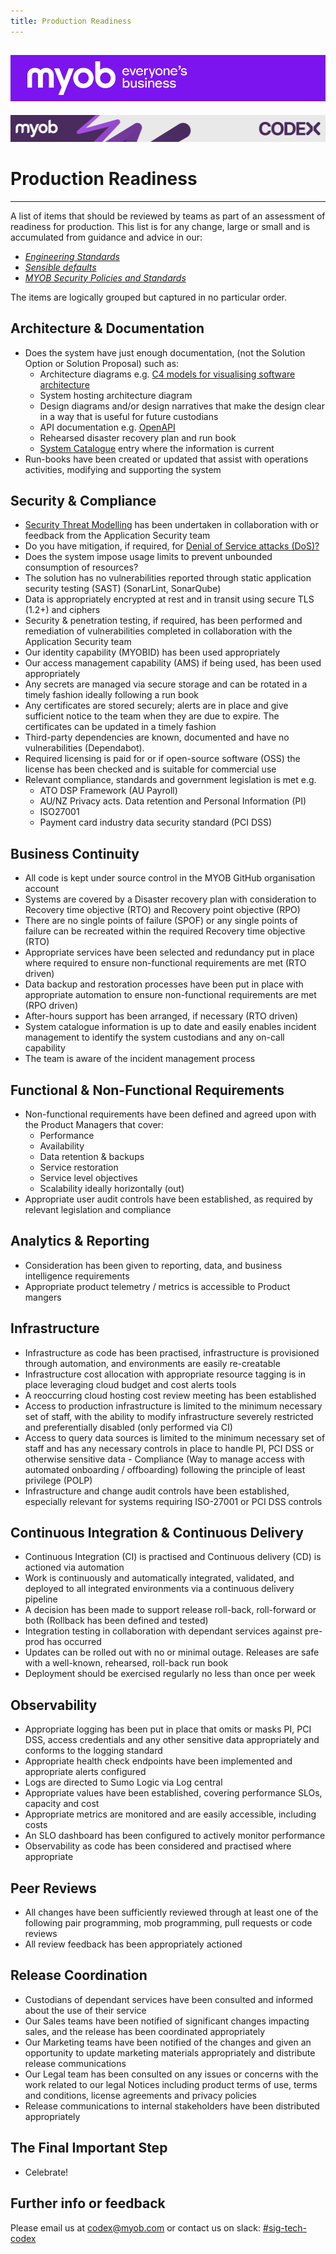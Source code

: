 ```yaml
---
title: Production Readiness
---
```


![MYOB Banner](../../assets/images/myob-banner.png)
---


<!-- confluence-page-id: 9294021763 -->
![](../assets/BANNER.png)

# Production Readiness

---

A list of items that should be reviewed by teams as part of an assessment of readiness for production.
This list is for any change, large or small and is accumulated from guidance and advice in our:

- *[Engineering Standards](../engineering-standards/README.md)*
- *[Sensible defaults](https://github.com/MYOB-Technology/platform-sensible-defaults)*
- *[MYOB Security Policies and Standards](https://myobconfluence.atlassian.net/wiki/spaces/security/pages/854230670/MYOB+Security+Policies+Standards)*

The items are logically grouped but captured in no particular order.

## Architecture & Documentation

- Does the system have just enough documentation, (not the Solution Option or Solution Proposal) such as:
  - Architecture diagrams e.g. [C4 models for visualising software architecture](https://c4model.com/)
  - System hosting architecture diagram
  - Design diagrams and/or design narratives that make the design clear in a way that is useful for future custodians
  - API documentation e.g. [OpenAPI](https://swagger.io/specification/)
  - Rehearsed disaster recovery plan and run book
  - [System Catalogue](https://system-catalogue.myob.com/) entry where the information is current
- Run-books have been created or updated that assist with operations activities, modifying and supporting the system

## Security & Compliance

- [Security Threat Modelling](../security/threat-modelling.md) has been undertaken in collaboration with or feedback from the Application Security team
- Do you have mitigation, if required, for [Denial of Service attacks (DoS)?](https://en.wikipedia.org/wiki/Denial-of-service_attack)
- Does the system impose usage limits to prevent unbounded consumption of resources?
- The solution has no vulnerabilities reported through static application security testing (SAST) (SonarLint, SonarQube)
- Data is appropriately encrypted at rest and in transit using secure TLS (1.2+) and ciphers
- Security & penetration testing, if required, has been performed and remediation of vulnerabilities completed in collaboration with the Application Security team
- Our identity capability (MYOBID) has been used appropriately
- Our access management capability (AMS) if being used, has been used appropriately
- Any secrets are managed via secure storage and can be rotated in a timely fashion ideally following a run book
- Any certificates are stored securely; alerts are in place and give sufficient notice to the team when they are due to expire. The certificates can be updated in a timely fashion
- Third-party dependencies are known, documented and have no vulnerabilities (Dependabot).
- Required licensing is paid for or if open-source software (OSS) the license has been checked and is suitable for commercial use
- Relevant compliance, standards and government legislation is met e.g.
  - ATO DSP Framework (AU Payroll)
  - AU/NZ Privacy acts. Data retention and Personal Information (PI)
  - ISO27001
  - Payment card industry data security standard (PCI DSS)

## Business Continuity

- All code is kept under source control in the MYOB GitHub organisation account
- Systems are covered by a Disaster recovery plan with consideration to Recovery time objective (RTO) and Recovery point objective (RPO)
- There are no single points of failure (SPOF) or any single points of failure can be recreated within the required Recovery time objective (RTO)
- Appropriate services have been selected and redundancy put in place where required to ensure non-functional requirements are met (RTO driven)
- Data backup and restoration processes have been put in place with appropriate automation to ensure non-functional requirements are met (RPO driven)
- After-hours support has been arranged, if necessary (RTO driven)
- System catalogue information is up to date and easily enables incident management to identify the system custodians and any on-call capability
- The team is aware of the incident management process

## Functional & Non-Functional Requirements

- Non-functional requirements have been defined and agreed upon with the Product Managers that cover:
  - Performance
  - Availability
  - Data retention & backups
  - Service restoration
  - Service level objectives
  - Scalability ideally horizontally (out)
- Appropriate user audit controls have been established, as required by relevant legislation and compliance

## Analytics & Reporting

- Consideration has been given to reporting, data, and business intelligence requirements
- Appropriate product telemetry / metrics is accessible to Product mangers

## Infrastructure

- Infrastructure as code has been practised, infrastructure is provisioned through automation, and environments are easily re-creatable
- Infrastructure cost allocation with appropriate resource tagging is in place leveraging cloud budget and cost alerts tools
- A reoccurring cloud hosting cost review meeting has been established
- Access to production infrastructure is limited to the minimum necessary set of staff, with the ability to modify infrastructure severely restricted and preferentially disabled (only performed via CI)
- Access to query data sources is limited to the minimum necessary set of staff and has any necessary controls in place to handle PI, PCI DSS or otherwise sensitive data - Compliance (Way to manage access with automated onboarding / offboarding) following the principle of least privilege (POLP)
- Infrastructure and change audit controls have been established, especially relevant for systems requiring ISO-27001 or PCI DSS controls

## Continuous Integration & Continuous Delivery

- Continuous Integration (CI) is practised and Continuous delivery (CD) is actioned via automation
- Work is continuously and automatically integrated, validated, and deployed to all integrated environments via a continuous delivery pipeline
- A decision has been made to support release roll-back, roll-forward or both (Rollback has been defined and tested)
- Integration testing in collaboration with dependant services against pre-prod has occurred
- Updates can be rolled out with no or minimal outage. Releases are safe with a well-known, rehearsed, roll-back run book
- Deployment should be exercised regularly no less than once per week

## Observability

- Appropriate logging has been put in place that omits or masks PI, PCI DSS, access credentials and any other sensitive data appropriately and conforms to the logging standard
- Appropriate health check endpoints have been implemented and appropriate alerts configured
- Logs are directed to Sumo Logic via Log central
- Appropriate values have been established, covering performance SLOs, capacity and cost
- Appropriate metrics are monitored and are easily accessible, including costs
- An SLO dashboard has been configured to actively monitor performance
- Observability as code has been considered and practised where appropriate

## Peer Reviews

- All changes have been sufficiently reviewed through at least one of the following pair programming, mob programming, pull requests or code reviews
- All review feedback has been appropriately actioned

## Release Coordination

- Custodians of dependant services have been consulted and informed about the use of their service
- Our Sales teams have been notified of significant changes impacting sales, and the release has been coordinated appropriately
- Our Marketing teams have been notified of the changes and given an opportunity to update marketing materials appropriately and distribute release communications
- Our Legal team has been consulted on any issues or concerns with the work related to our legal Notices including product terms of use, terms and conditions, license agreements and privacy policies
- Release communications to internal stakeholders have been distributed appropriately

## The Final Important Step

- Celebrate!

## Further info or feedback

Please email us at <codex@myob.com> or contact us on slack: [#sig-tech-codex](https://myob.slack.com/archives/C02N8ADPGUX)
